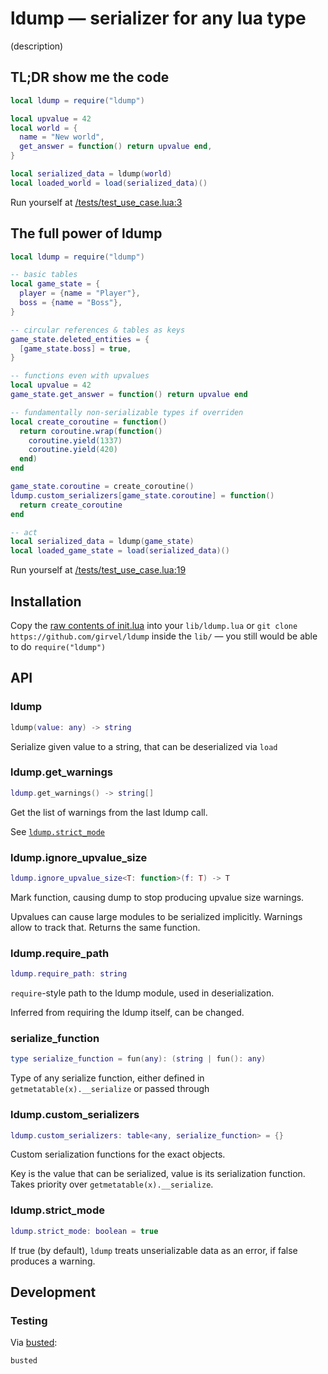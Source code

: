 # ldump — serializer for any lua type

(description)

## TL;DR show me the code

```lua
local ldump = require("ldump")

local upvalue = 42
local world = {
  name = "New world",
  get_answer = function() return upvalue end,
}

local serialized_data = ldump(world)
local loaded_world = load(serialized_data)()
```

Run yourself at [/tests/test_use_case.lua:3](/tests/test_use_case.lua#L3)

## The full power of ldump

```lua
local ldump = require("ldump")

-- basic tables
local game_state = {
  player = {name = "Player"},
  boss = {name = "Boss"},
}

-- circular references & tables as keys
game_state.deleted_entities = {
  [game_state.boss] = true,
}

-- functions even with upvalues
local upvalue = 42
game_state.get_answer = function() return upvalue end

-- fundamentally non-serializable types if overriden
local create_coroutine = function()
  return coroutine.wrap(function()
    coroutine.yield(1337)
    coroutine.yield(420)
  end)
end

game_state.coroutine = create_coroutine()
ldump.custom_serializers[game_state.coroutine] = function()
  return create_coroutine
end

-- act
local serialized_data = ldump(game_state)
local loaded_game_state = load(serialized_data)()
```

Run yourself at [/tests/test_use_case.lua:19](/tests/test_use_case.lua#L19)

## Installation

Copy the [raw contents of init.lua](https://raw.githubusercontent.com/girvel/ldump/refs/heads/master/init.lua) into your `lib/ldump.lua` or `git clone https://github.com/girvel/ldump` inside the `lib/` — you still would be able to do `require("ldump")`

## API

### ldump

```lua
ldump(value: any) -> string
```

Serialize given value to a string, that can be deserialized via `load`

### ldump.get_warnings

```lua
ldump.get_warnings() -> string[]
```

Get the list of warnings from the last ldump call.

See [`ldump.strict_mode`](#ldumpstrict_mode)

### ldump.ignore_upvalue_size

```lua
ldump.ignore_upvalue_size<T: function>(f: T) -> T
```

Mark function, causing dump to stop producing upvalue size warnings.

Upvalues can cause large modules to be serialized implicitly. Warnings allow to track that. Returns the same function.

### ldump.require_path

```lua
ldump.require_path: string
```

`require`-style path to the ldump module, used in deserialization.

Inferred from requiring the ldump itself, can be changed.

### serialize_function

```lua
type serialize_function = fun(any): (string | fun(): any)
```

Type of any serialize function, either defined in `getmetatable(x).__serialize` or passed through

### ldump.custom_serializers

```lua
ldump.custom_serializers: table<any, serialize_function> = {}
```

Custom serialization functions for the exact objects.

Key is the value that can be serialized, value is its serialization function. Takes priority over `getmetatable(x).__serialize`.

### ldump.strict_mode

```lua
ldump.strict_mode: boolean = true
```

If true (by default), `ldump` treats unserializable data as an error, if false produces a warning.

## Development

### Testing

Via [busted](https://github.com/lunarmodules/busted):

```bash
busted
```

